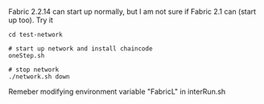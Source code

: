 Fabric 2.2.14 can start up normally, but I am not sure if Fabric 2.1 can (start up too).
Try it

```
cd test-network

# start up network and install chaincode
oneStep.sh

# stop network
./network.sh down
```

Remeber modifying environment variable "FabricL" in interRun.sh
